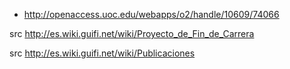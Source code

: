 - http://openaccess.uoc.edu/webapps/o2/handle/10609/74066

src http://es.wiki.guifi.net/wiki/Proyecto_de_Fin_de_Carrera

src http://es.wiki.guifi.net/wiki/Publicaciones
